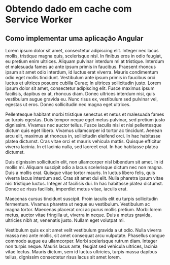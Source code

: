 ﻿Obtendo dado em cache com Service Worker
============
Como implementar uma aplicação Angular
------------

Lorem ipsum dolor sit amet, consectetur adipiscing elit. Integer nec lacus mollis, tristique magna quis, scelerisque nisl. In finibus eros in odio feugiat, eu pretium enim ultrices. Aliquam pulvinar interdum mi at tristique. Interdum et malesuada fames ac ante ipsum primis in faucibus. Praesent rhoncus ipsum sit amet odio interdum, id luctus erat viverra. Mauris condimentum odio eget mollis tincidunt. Vestibulum ante ipsum primis in faucibus orci luctus et ultrices posuere cubilia Curae; In ultrices sollicitudin justo. Lorem ipsum dolor sit amet, consectetur adipiscing elit. Fusce maximus ipsum facilisis, dapibus ex at, rhoncus diam. Donec ultrices interdum nisi, quis vestibulum augue gravida eu. Nunc risus ex, vestibulum sed pulvinar vel, egestas ut eros. Donec sollicitudin nec magna eget ultrices.

Pellentesque habitant morbi tristique senectus et netus et malesuada fames ac turpis egestas. Duis tempor neque eget metus pulvinar, sed pretium justo dignissim. Vivamus nec auctor tellus. Fusce iaculis nisi et nisi pellentesque dictum quis eget libero. Vivamus ullamcorper id tortor ac tincidunt. Aenean arcu elit, maximus at rhoncus in, sollicitudin eleifend orci. In hac habitasse platea dictumst. Cras vitae orci et mauris vehicula mattis. Quisque efficitur viverra lacinia. In et lacinia nulla, sed laoreet erat. In hac habitasse platea dictumst.

Duis dignissim sollicitudin elit, non ullamcorper nisl bibendum sit amet. In id mollis mi. Aliquam suscipit odio a lacus scelerisque dictum nec non magna. Duis a mollis erat. Quisque vitae tortor mauris. In luctus libero felis, quis viverra lacus interdum sed. Cras sit amet dui elit. Nulla pharetra ipsum vitae nisi tristique luctus. Integer at facilisis dui. In hac habitasse platea dictumst. Donec ac risus facilisis, imperdiet metus vitae, iaculis erat.

Maecenas cursus tincidunt suscipit. Proin iaculis elit eu turpis sollicitudin fermentum. Vivamus pharetra ut neque eu vestibulum. Vestibulum ac magna tortor. Maecenas placerat orci ac purus mollis pretium. Morbi lorem metus, auctor vitae fringilla ut, viverra in neque. Duis a metus gravida, ultricies nibh at, venenatis justo. Nullam eget volutpat mi.

Vestibulum quis ex sit amet velit vestibulum gravida a ut odio. Nulla viverra massa nec ante mollis, sit amet consequat arcu vulputate. Phasellus congue commodo augue eu ullamcorper. Morbi scelerisque rutrum diam. Integer non turpis neque. Mauris lacus ante, feugiat sed vehicula ultrices, lacinia vitae lectus. Mauris dictum, sem id luctus ultricies, turpis massa dapibus tellus, dignissim consectetur risus lacus sit amet lorem.